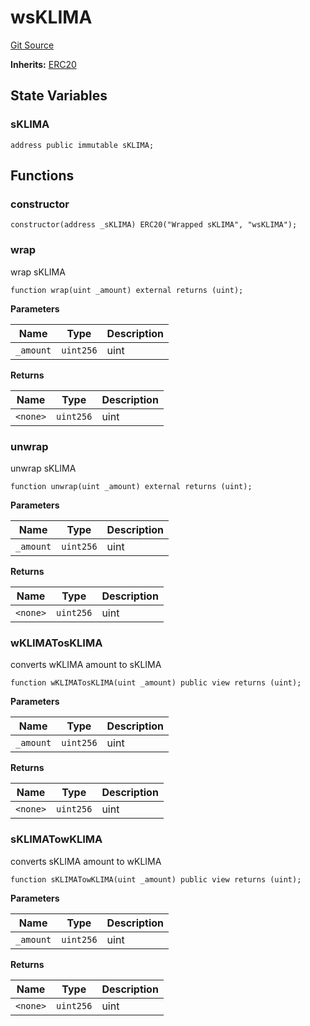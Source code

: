 # wsKLIMA
[Git Source](https://github.com/KlimaDAO/klimadao-solidity/blob/b98fc1e8b7dcf2a7b80bbaba384c8c84431739fc/src/protocol/tokens/regular/wsKLIMA.sol)

**Inherits:**
[ERC20](/src/protocol/tokens/regular/KlimaToken.sol/abstract.ERC20.md)


## State Variables
### sKLIMA

```solidity
address public immutable sKLIMA;
```


## Functions
### constructor


```solidity
constructor(address _sKLIMA) ERC20("Wrapped sKLIMA", "wsKLIMA");
```

### wrap

wrap sKLIMA


```solidity
function wrap(uint _amount) external returns (uint);
```
**Parameters**

|Name|Type|Description|
|----|----|-----------|
|`_amount`|`uint256`|uint|

**Returns**

|Name|Type|Description|
|----|----|-----------|
|`<none>`|`uint256`|uint|


### unwrap

unwrap sKLIMA


```solidity
function unwrap(uint _amount) external returns (uint);
```
**Parameters**

|Name|Type|Description|
|----|----|-----------|
|`_amount`|`uint256`|uint|

**Returns**

|Name|Type|Description|
|----|----|-----------|
|`<none>`|`uint256`|uint|


### wKLIMATosKLIMA

converts wKLIMA amount to sKLIMA


```solidity
function wKLIMATosKLIMA(uint _amount) public view returns (uint);
```
**Parameters**

|Name|Type|Description|
|----|----|-----------|
|`_amount`|`uint256`|uint|

**Returns**

|Name|Type|Description|
|----|----|-----------|
|`<none>`|`uint256`|uint|


### sKLIMATowKLIMA

converts sKLIMA amount to wKLIMA


```solidity
function sKLIMATowKLIMA(uint _amount) public view returns (uint);
```
**Parameters**

|Name|Type|Description|
|----|----|-----------|
|`_amount`|`uint256`|uint|

**Returns**

|Name|Type|Description|
|----|----|-----------|
|`<none>`|`uint256`|uint|


